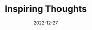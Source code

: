 ---
slug: thought-for-the-day
title: "Inspiring Thoughts"
date: 2022-12-27
excerpt: 'A good book is a source of great knowledge and wealth for many generations.'
tags: [Inspiration, Motivation, Quotes, Thoughts]
---